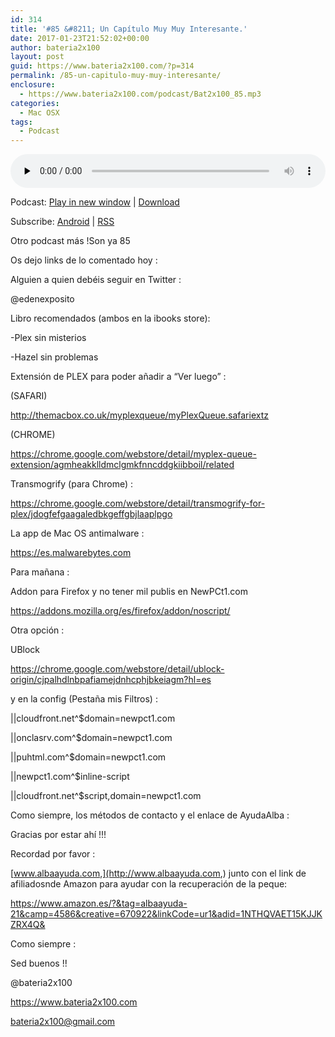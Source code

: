 ```yaml
---
id: 314
title: '#85 &#8211; Un Capítulo Muy Muy Interesante.'
date: 2017-01-23T21:52:02+00:00
author: bateria2x100
layout: post
guid: https://www.bateria2x100.com/?p=314
permalink: /85-un-capitulo-muy-muy-interesante/
enclosure:
  - https://www.bateria2x100.com/podcast/Bat2x100_85.mp3
categories:
  - Mac OSX
tags:
  - Podcast
---
```

<div class="powerpress_player" id="powerpress_player_5934">
  <audio class="wp-audio-shortcode" id="audio-314-87" preload="none" style="width: 100%;" controls="controls"><source type="audio/mpeg" src="https://www.bateria2x100.com/podcast/Bat2x100_85.mp3?_=87" /><a href="https://www.bateria2x100.com/podcast/Bat2x100_85.mp3">https://www.bateria2x100.com/podcast/Bat2x100_85.mp3</a></audio>
</div>

<p class="powerpress_links powerpress_links_mp3">
  Podcast: <a href="https://www.bateria2x100.com/podcast/Bat2x100_85.mp3" class="powerpress_link_pinw" target="_blank" title="Play in new window" onclick="return powerpress_pinw('https://www.bateria2x100.com/?powerpress_pinw=314-podcast');" rel="nofollow">Play in new window</a> | <a href="https://www.bateria2x100.com/podcast/Bat2x100_85.mp3" class="powerpress_link_d" title="Download" rel="nofollow" download="Bat2x100_85.mp3">Download</a>
</p>

<p class="powerpress_links powerpress_subscribe_links">
  Subscribe: <a href="https://subscribeonandroid.com/www.bateria2x100.com/feed/podcast/" class="powerpress_link_subscribe powerpress_link_subscribe_android" title="Subscribe on Android" rel="nofollow">Android</a> | <a href="https://www.bateria2x100.com/feed/podcast/" class="powerpress_link_subscribe powerpress_link_subscribe_rss" title="Subscribe via RSS" rel="nofollow">RSS</a>
</p>

Otro podcast más !Son ya 85
  
Os dejo links de lo comentado hoy :

Alguien a quien debéis seguir en Twitter :
  
@edenexposito

Libro recomendados (ambos en la ibooks store):

-Plex sin misterios
  
-Hazel sin problemas 

Extensión de PLEX para poder añadir a &#8220;Ver luego&#8221; :

(SAFARI)
  
<http://themacbox.co.uk/myplexqueue/myPlexQueue.safariextz>

(CHROME)
  
<https://chrome.google.com/webstore/detail/myplex-queue-extension/agmheakklldmclgmkfnncddgkiibboil/related>

Transmogrify (para Chrome) :

<https://chrome.google.com/webstore/detail/transmogrify-for-plex/jdogfefgaagaledbkgeffgbjlaaplpgo>

La app de Mac OS antimalware : 

<https://es.malwarebytes.com>

Para mañana :

Addon para Firefox y no tener mil publis en NewPCt1.com

<https://addons.mozilla.org/es/firefox/addon/noscript/>

Otra opción : 

UBlock
  
<https://chrome.google.com/webstore/detail/ublock-origin/cjpalhdlnbpafiamejdnhcphjbkeiagm?hl=es>

y en la config (Pestaña mis Filtros) :

||cloudfront.net^$domain=newpct1.com
  
||onclasrv.com^$domain=newpct1.com
  
||puhtml.com^$domain=newpct1.com
  
||newpct1.com^$inline-script
  
||cloudfront.net^$script,domain=newpct1.com

Como siempre, los métodos de contacto y el enlace de AyudaAlba :

Gracias por estar ahí !!! 

Recordad por favor :

[www.albaayuda.com,](http://www.albaayuda.com,) junto con el link de afiliadosnde Amazon para ayudar con la recuperación de la peque:

<https://www.amazon.es/?&tag=albaayuda-21&camp=4586&creative=670922&linkCode=ur1&adid=1NTHQVAET15KJJKZRX4Q&>

Como siempre : 

Sed buenos !! 

@bateria2x100
  
<https://www.bateria2x100.com>
  
<bateria2x100@gmail.com>